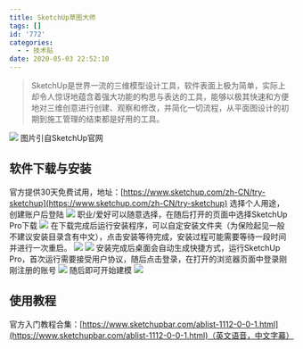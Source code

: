```yaml
---
title: SketchUp草图大师
tags: []
id: '772'
categories:
  - - 技术贴
date: 2020-05-03 22:52:10
---
```


> SketchUp是世界一流的三维模型设计工具，软件表面上极为简单，实际上却令人惊讶地蕴含着强大功能的构思与表达的工具，能够以极其快速和方便地对三维创意进行创建、观察和修改，并简化一切流程，从平面图设计的初期到施工管理的结束都是好用的工具。

![](../../wp-content_uploads/2020/04/1-1024x768.jpg) 图片引自SketchUp官网

## 软件下载与安装

官方提供30天免费试用，地址：[https://www.sketchup.com/zh-CN/try-sketchup](https://www.sketchup.com/zh-CN/try-sketchup) 选择个人用途，创建账户后登陆 ![](../../wp-content_uploads/2020/04/01.png) 职业/爱好可以随意选择，在随后打开的页面中选择SketchUp Pro下载 ![](../../wp-content_uploads/2020/04/02.png) 在下载完成后运行安装程序，可以自定安装文件夹（为保险起见一般不建议安装目录含有中文），点击安装等待完成，安装过程可能需要等待一段时间并进行一次重启。 ![](../../wp-content_uploads/2020/04/1-1.png) ![](../../wp-content_uploads/2020/04/2.png) 安装完成后桌面会自动生成快捷方式，运行SketchUp Pro，首次运行需要接受用户协议，随后点击登录，在打开的浏览器页面中登录刚刚注册的账号 ![](../../wp-content_uploads/2020/04/4-1-1024x692.png) 随后即可开始建模 ![](../../wp-content_uploads/2020/04/5-1024x692.png)

## 使用教程

官方入门教程合集：[https://www.sketchupbar.com/ablist-1112-0-0-1.html](https://www.sketchupbar.com/ablist-1112-0-0-1.html)（英文语音，中文字幕）